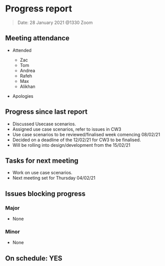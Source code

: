 <!-- File name must be Year-Month-Date.md
e.g. 2020-10-12.md -->

<!--One report per week Minimum!-->
# Progress report

> Date: 28 January 2021 @1330 Zoom

<!--Names of those who attended the meeting, CSV-->
## Meeting attendance

- Attended
  - Zac
  - Tom
  - Andrea
  - Rafeh
  - Max
  - Alikhan

- Apologies
  
## Progress since last report
<!--What have you done ?-->
<!--Single line bullet point-->

- Discussed Usecase scenarios.
- Assigned use case scenarios, refer to issues in CW3
- Use case scenarios to be reviewed/finalised week comencing 08/02/21
- Decided on a deadline of the 12/02/21 for CW3 to be finalised.
- Will be rolling into design/development from the 15/02/21

## Tasks for next meeting
<!--What will you do before the next?-->
<!--Single line bullet point-->
- Work on use case scenarios.
- Next meeting set for Thursday 04/02/21

## Issues blocking progress

### Major

- None

### Minor

- None

<!--Pick one-->
<!--## On schedule: YES-->
<!--## On schedule: NO-->

## On schedule: YES
